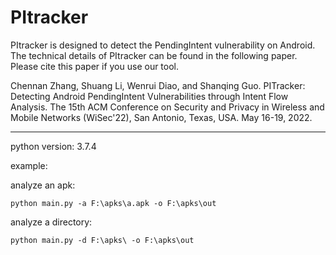 # PItracker

PItracker is designed to detect the PendingIntent vulnerability on Android. The technical details of PItracker can be found in the following paper. Please cite this paper if you use our tool.

Chennan Zhang, Shuang Li, Wenrui Diao, and Shanqing Guo. PITracker: Detecting Android PendingIntent Vulnerabilities through Intent Flow Analysis. The 15th ACM Conference on Security and Privacy in Wireless and Mobile Networks (WiSec'22), San Antonio, Texas, USA. May 16-19, 2022.

-------------------

python version: 3.7.4

example:

analyze an apk:
```
python main.py -a F:\apks\a.apk -o F:\apks\out
```

analyze a directory:
```
python main.py -d F:\apks\ -o F:\apks\out
```
